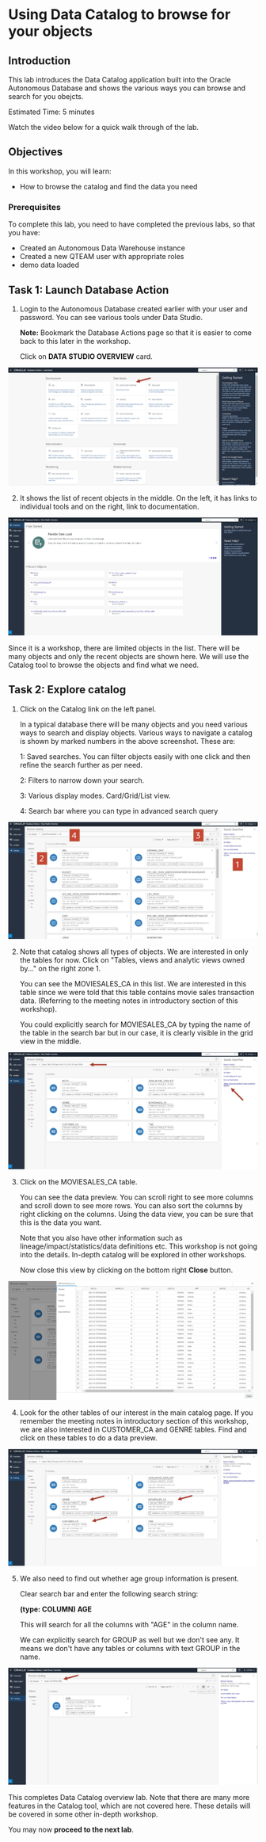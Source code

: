 # Using Data Catalog to browse for your objects


## Introduction

This lab introduces the Data Catalog application built into the Oracle Autonomous Database and shows the various ways you can browse and search for you obejcts.

Estimated Time: 5 minutes

Watch the video below for a quick walk through of the lab.
[](youtube:youtubeid)

## Objectives

In this workshop, you will learn:
-	How to browse the catalog and find the data you need

### Prerequisites

To complete this lab, you need to have completed the previous labs, so that you have:

- Created an Autonomous Data Warehouse instance
- Created a new QTEAM user with appropriate roles
- demo data loaded

## Task 1: Launch Database Action

1.  Login to the Autonomous Database created earlier with your user and
    password. You can see various tools under Data Studio.

    **Note:** Bookmark the Database Actions page so that it is easier to come
    back to this later in the workshop.
    
    Click on **DATA STUDIO OVERVIEW** card.

![Screenshot of data studio overview](images/image1_datastudio_overview.png)

2.  It shows the list of recent objects in the middle. On the left, it
    has links to individual tools and on the right, link to
    documentation.

![Screenshot of sT atusio recent object list](images/image2_datastudio_overview_list.png)

Since it is a workshop, there are limited objects in the list. There
will be many objects and only the recent objects are shown here. We will
use the Catalog tool to browse the objects and find what we need.

## Task 2: Explore catalog

1.  Click on the Catalog link on the left panel.

    In a typical database there will be many objects and you need various
    ways to search and display objects. Various ways to navigate a catalog
    is shown by marked numbers in the above screenshot. These are:
    
    1: Saved searches. You can filter objects easily with one click and
    then refine the search further as per need.
    
    2: Filters to narrow down your search.
    
    3: Various display modes. Card/Grid/List view.
    
    4: Search bar where you can type in advanced search query

![Screenshot of catalog page](images/image3_catalog_ui_zones.png)

2.  Note that catalog shows all types of objects. We are interested in
    only the tables for now. Click on "Tables, views and analytic views
    owned by..." on the right zone 1.

    You can see the MOVIESALES_CA in this list. We are interested in this
    table since we were told that this table contains movie sales
    transaction data. (Referring to the meeting notes in introductory
    section of this workshop).
    
    You could explicitly search for MOVIESALES_CA by typing the name of
    the table in the search bar but in our case, it is clearly visible in
    the grid view in the middle.

![Screenshot of listing only tables and views](images/image4_catalog_tables.png)

3.  Click on the MOVIESALES_CA table.

    You can see the data preview. You can scroll right to see more columns
    and scroll down to see more rows. You can also sort the columns by
    right clicking on the columns. Using the data view, you can be sure
    that this is the data you want.
    
    Note that you also have other information such as
    lineage/impact/statistics/data definitions etc. This workshop is not
    going into the details. In-depth catalog will be explored in other
    workshops.
    
    Now close this view by clicking on the bottom right **Close** button.

![Screenshot of data preview](images/image5_catalog_data_preview.png)

4.  Look for the other tables of our interest in the main catalog page.
    If you remember the meeting notes in introductory section of this
    workshop, we are also interested in CUSTOMER_CA and GENRE tables.
    Find and click on these tables to do a data preview.

![Screenshot of desired tables](images/image6_catalog_tables_grid.png)

5.  We also need to find out whether age group information is present.

    Clear search bar and enter the following search string:
    
    **(type: COLUMN) AGE**
    
    This will search for all the columns with "AGE" in the column name.
    
    We can explicitly search for GROUP as well but we don't see any.
    It means we don't have any tables or columns with text GROUP in the name.
    

![Screenshot of searcing for column names](images/image7_catalog_search_cols.png)

This completes Data Catalog overview lab. Note that there are many more features in the Catalog tool, which are not covered here. These details will be covered in some other in-depth workshop.

You may now **proceed to the next lab**.